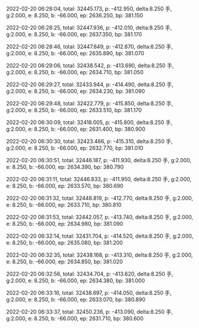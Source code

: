 2022-02-20 06:28:04, total: 32445.173, p: -412.950, delta:8.250 手, g:2.000, e: 8.250, b: -66.000, ep: 2636.250, bp: 381.150

2022-02-20 06:28:25, total: 32447.936, p: -412.010, delta:8.250 手, g:2.000, e: 8.250, b: -66.000, ep: 2637.350, bp: 381.170

2022-02-20 06:28:46, total: 32447.649, p: -412.670, delta:8.250 手, g:2.000, e: 8.250, b: -66.000, ep: 2635.890, bp: 381.070

2022-02-20 06:29:06, total: 32438.542, p: -413.690, delta:8.250 手, g:2.000, e: 8.250, b: -66.000, ep: 2634.710, bp: 381.050

2022-02-20 06:29:27, total: 32433.944, p: -414.490, delta:8.250 手, g:2.000, e: 8.250, b: -66.000, ep: 2634.230, bp: 381.090

2022-02-20 06:29:48, total: 32422.779, p: -415.850, delta:8.250 手, g:2.000, e: 8.250, b: -66.000, ep: 2633.510, bp: 381.170

2022-02-20 06:30:09, total: 32418.005, p: -415.800, delta:8.250 手, g:2.000, e: 8.250, b: -66.000, ep: 2631.400, bp: 380.900

2022-02-20 06:30:30, total: 32423.466, p: -415.310, delta:8.250 手, g:2.000, e: 8.250, b: -66.000, ep: 2632.770, bp: 381.010

2022-02-20 06:30:51, total: 32446.187, p: -411.930, delta:8.250 手, g:2.000, e: 8.250, b: -66.000, ep: 2634.390, bp: 380.790

2022-02-20 06:31:11, total: 32446.833, p: -411.950, delta:8.250 手, g:2.000, e: 8.250, b: -66.000, ep: 2633.570, bp: 380.690

2022-02-20 06:31:32, total: 32448.819, p: -412.770, delta:8.250 手, g:2.000, e: 8.250, b: -66.000, ep: 2633.710, bp: 380.810

2022-02-20 06:31:53, total: 32442.057, p: -413.740, delta:8.250 手, g:2.000, e: 8.250, b: -66.000, ep: 2634.980, bp: 381.090

2022-02-20 06:32:14, total: 32431.704, p: -414.520, delta:8.250 手, g:2.000, e: 8.250, b: -66.000, ep: 2635.080, bp: 381.200

2022-02-20 06:32:35, total: 32438.168, p: -413.310, delta:8.250 手, g:2.000, e: 8.250, b: -66.000, ep: 2634.850, bp: 381.020

2022-02-20 06:32:56, total: 32434.704, p: -413.620, delta:8.250 手, g:2.000, e: 8.250, b: -66.000, ep: 2634.380, bp: 381.000

2022-02-20 06:33:16, total: 32438.697, p: -414.050, delta:8.250 手, g:2.000, e: 8.250, b: -66.000, ep: 2633.070, bp: 380.890

2022-02-20 06:33:37, total: 32450.236, p: -413.090, delta:8.250 手, g:2.000, e: 8.250, b: -66.000, ep: 2631.710, bp: 380.600